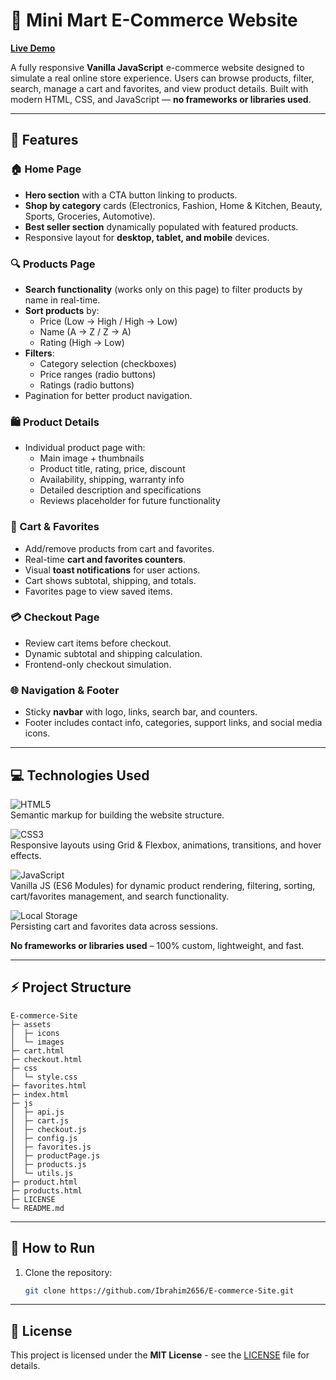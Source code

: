 # 🛒 Mini Mart E-Commerce Website

[**Live Demo**](https://ibrahim2656.github.io/E-commerce-Site)

A fully responsive **Vanilla JavaScript** e-commerce website designed to simulate a real online store experience. Users can browse products, filter, search, manage a cart and favorites, and view product details. Built with modern HTML, CSS, and JavaScript — **no frameworks or libraries used**.

---

## 🌟 Features

### 🏠 Home Page
- **Hero section** with a CTA button linking to products.
- **Shop by category** cards (Electronics, Fashion, Home & Kitchen, Beauty, Sports, Groceries, Automotive).
- **Best seller section** dynamically populated with featured products.
- Responsive layout for **desktop, tablet, and mobile** devices.

### 🔍 Products Page
- **Search functionality** (works only on this page) to filter products by name in real-time.
- **Sort products** by:
  - Price (Low → High / High → Low)
  - Name (A → Z / Z → A)
  - Rating (High → Low)
- **Filters**:
  - Category selection (checkboxes)
  - Price ranges (radio buttons)
  - Ratings (radio buttons)
- Pagination for better product navigation.

### 🛍️ Product Details
- Individual product page with:
  - Main image + thumbnails
  - Product title, rating, price, discount
  - Availability, shipping, warranty info
  - Detailed description and specifications
  - Reviews placeholder for future functionality

### 🛒 Cart & Favorites
- Add/remove products from cart and favorites.
- Real-time **cart and favorites counters**.
- Visual **toast notifications** for user actions.
- Cart shows subtotal, shipping, and totals.
- Favorites page to view saved items.

### 💳 Checkout Page
- Review cart items before checkout.
- Dynamic subtotal and shipping calculation.
- Frontend-only checkout simulation.

### 🌐 Navigation & Footer
- Sticky **navbar** with logo, links, search bar, and counters.
- Footer includes contact info, categories, support links, and social media icons.

---

## 💻 Technologies Used

![HTML5](https://img.shields.io/badge/HTML5-E34F26?style=for-the-badge&logo=html5&logoColor=white)  
Semantic markup for building the website structure.

![CSS3](https://img.shields.io/badge/CSS3-1572B6?style=for-the-badge&logo=css3&logoColor=white)  
Responsive layouts using Grid & Flexbox, animations, transitions, and hover effects.

![JavaScript](https://img.shields.io/badge/JavaScript-F7DF1E?style=for-the-badge&logo=javascript&logoColor=black)  
Vanilla JS (ES6 Modules) for dynamic product rendering, filtering, sorting, cart/favorites management, and search functionality.

![Local Storage](https://img.shields.io/badge/Local%20Storage-000000?style=for-the-badge&logo=sqlite&logoColor=white)  
Persisting cart and favorites data across sessions.

**No frameworks or libraries used** – 100% custom, lightweight, and fast.



---

## ⚡ Project Structure
```
E-commerce-Site
├─ assets
│  ├─ icons
│  └─ images
├─ cart.html
├─ checkout.html
├─ css
│  └─ style.css
├─ favorites.html
├─ index.html
├─ js
│  ├─ api.js
│  ├─ cart.js
│  ├─ checkout.js
│  ├─ config.js
│  ├─ favorites.js
│  ├─ productPage.js
│  ├─ products.js
│  └─ utils.js
├─ product.html
├─ products.html
├─ LICENSE
└─ README.md

```
---

## 🚀 How to Run
1. Clone the repository:
   ```bash
   git clone https://github.com/Ibrahim2656/E-commerce-Site.git
---
## 📄 License

This project is licensed under the **MIT License** - see the [LICENSE](LICENSE) file for details.


